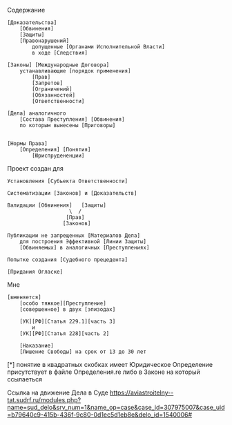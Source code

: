 Содержание

    [Доказательства]
        [Обвинения]
        [Защиты]
        [Правонарушений]
            допущенные [Органами Исполнительной Власти]
            в ходе [Следствия]

    [Законы] [Международные Договора]
        устанавливающие [порядок применения]
            [Прав]
            [Запретов]
            [Ограничений]
            [Обязанностей]
            [Ответственности]

    [Дела] аналогичного 
        [Состава Преступления] [Обвинения]
        по которым вынесены [Приговоры]


    [Нормы Права]
        [Определения] [Понятия]
            [Юриспрудененции] 

Проект создан для 

    Установления [Субьекта Ответственности]

    Систематизации [Законов] и [Доказательств]
			
    Валидации [Обвинения]   [Защиты] 
                        \  /
                       [Прав] 
                      [Законов]    

    Публикации не запрещенных [Материалов Дела] 
        для построения Эффективной [Линии Защиты]
        [Обвиняемых] в аналогичных [Преступлениях]

    Попытке создания [Судебного прецедента] 

    [Придания Огласке]

Мне 

    [вменяется] 
        [особо тяжкое][Преступление] 
 	    [cовершенное] в двух [эпизодах]
      
		[УК][РФ][Статья 229.1][часть 3] 
			и 
		[УК][РФ][Статья 228][часть 2]

        [Наказание]
	    [Лишение Свободы] на срок от 13 до 30 лет


[*] понятие в квадратных скобках
    имеет Юридическое Определение
    присутствует 
        в файле Определения.re
        либо в Законе на который ссылаеться


Ссылка на движение Дела в Суде
    https://aviastroitelny--tat.sudrf.ru/modules.php?name=sud_delo&srv_num=1&name_op=case&case_id=307975007&case_uid=b79640c9-415b-436f-9c80-0d1ec5d1eb8e&delo_id=1540006#

